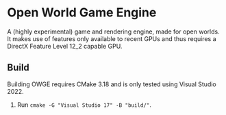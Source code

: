 # Open World Game Engine
A (highly experimental) game and rendering engine, made for open worlds.
It makes use of features only available to recent GPUs and thus requires a DirectX Feature Level 12_2 capable GPU.

## Build
Building OWGE requires CMake 3.18 and is only tested using Visual Studio 2022.
1. Run `cmake -G "Visual Studio 17" -B "build/"`.
